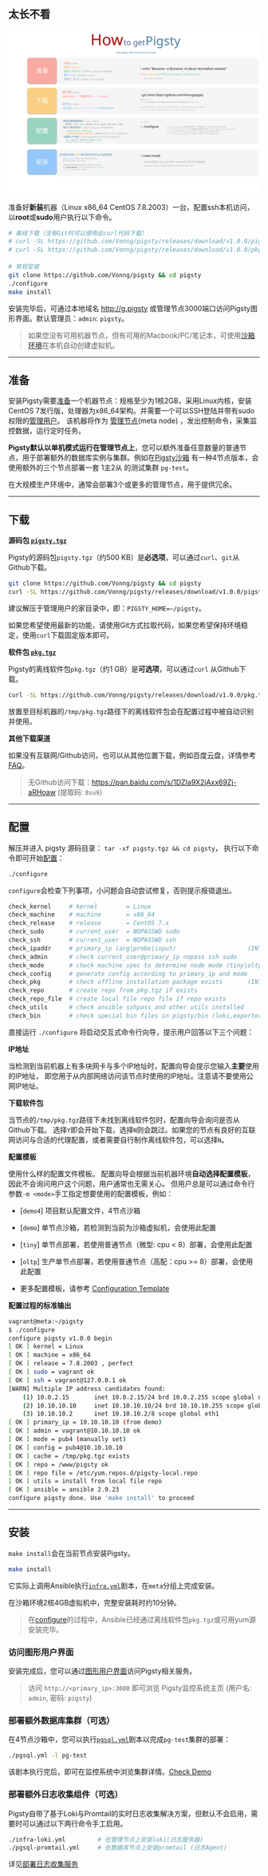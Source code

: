 
## 太长不看

![](../_media/how-zh.svg)

准备好**新装**机器（Linux x86_64 CentOS 7.8.2003）一台，配置ssh本机访问，以**root**或**sudo**用户执行以下命令。

```bash
# 离线下载（没有Git时可以使用此curl代码下载）
# curl -SL https://github.com/Vonng/pigsty/releases/download/v1.0.0/pigsty.tgz -o ~/pigsty.tgz  
# curl -SL https://github.com/Vonng/pigsty/releases/download/v1.0.0/pkg.tgz    -o /tmp/pkg.tgz

# 常规安装
git clone https://github.com/Vonng/pigsty && cd pigsty
./configure
make install
```

安装完毕后，可通过本地域名 http://g.pigsty 或管理节点3000端口访问Pigsty图形界面。默认管理员：`admin`: `pigsty`。


> 如果您没有可用机器节点，但有可用的Macbook/PC/笔记本，可使用[沙箱环境](s-sandbox.md)在本机自动创建虚拟机。


----------------


## 准备

安装Pigsty需要[准备](t-prepare.md)一个机器节点：规格至少为1核2GB，采用Linux内核，安装CentOS 7发行版，处理器为x86_64架构。并需要一个可以SSH登陆并带有sudo权限的[管理用户](t-prepare.md#管理用户置备)。
该机器将作为 [管理节点](c-arch.md#管理节点)(meta node) ，发出控制命令，采集监控数据，运行定时任务。

**Pigsty默认以单机模式运行在管理节点上**，您可以额外准备任意数量的普通节点，用于部署额外的数据库实例与集群。例如在[Pigsty沙箱](s-sandbox.md) 有一种4节点版本，会使用额外的三个节点部署一套 1主2从 的测试集群 `pg-test`。

在大规模生产环境中，通常会部署3个或更多的管理节点，用于提供冗余。

----------------

## 下载

**源码包 [`pigsty.tgz`](t-prepare.md#pigsty源代码)**

Pigsty的源码包`pigsty.tgz`（约500 KB）是**必选项**，可以通过`curl`、`git`从Github下载。

```bash
git clone https://github.com/Vonng/pigsty && cd pigsty
curl -SL https://github.com/Vonng/pigsty/releases/download/v1.0.0/pigsty.tgz -o ~/pigsty.tgz
```

建议解压于管理用户的家目录中，即：`PIGSTY_HOME=~/pigsty`。

如果您希望使用最新的功能，请使用Git方式拉取代码，如果您希望保持环境稳定，使用`curl`下载固定版本即可。


**软件包 [`pkg.tgz`](t-prepare.md#pigsty离线软件包)**

Pigsty的离线软件包`pkg.tgz`（约1 GB）是**可选项**，可以通过`curl` 从Github下载。

```bash
curl -SL https://github.com/Vonng/pigsty/releases/download/v1.0.0/pkg.tgz    -o /tmp/pkg.tgz
```

放置至目标机器的`/tmp/pkg.tgz`路径下的离线软件包会在配置过程中被自动识别并使用。


**其他下载渠道**

如果没有互联网/Github访问，也可以从其他位置下载，例如百度云盘，详情参考[FAQ](s-faq.md)。

> 无Github访问下载：https://pan.baidu.com/s/1DZIa9X2jAxx69Zj-aRHoaw (提取码: `8su9`）

----------------

## 配置

解压并进入 pigsty 源码目录： `tar -xf pigsty.tgz && cd pigsty`，
执行以下命令即可开始[配置](v-config.md)：

```bash
./configure
```

`configure`会检查下列事项，小问题会自动尝试修复，否则提示报错退出。

```bash
check_kernel     # kernel        = Linux
check_machine    # machine       = x86_64
check_release    # release       = CentOS 7.x
check_sudo       # current_user  = NOPASSWD sudo
check_ssh        # current_user  = NOPASSWD ssh
check_ipaddr     # primary_ip (arg|probe|input)                    (INTERACTIVE: ask for ip)
check_admin      # check current_user@primary_ip nopass ssh sudo
check_mode       # check machine spec to determine node mode (tiny|oltp|olap|crit)
check_config     # generate config according to primary_ip and mode
check_pkg        # check offline installation package exists       (INTERACTIVE: ask for download)
check_repo       # create repo from pkg.tgz if exists
check_repo_file  # create local file repo file if repo exists
check_utils      # check ansible sshpass and other utils installed
check_bin        # check special bin files in pigsty/bin (loki,exporter) (require utils installed)
```

直接运行 `./configure` 将启动交互式命令行向导，提示用户回答以下三个问题：


**IP地址**

当检测到当前机器上有多块网卡与多个IP地址时，配置向导会提示您输入**主要**使用的IP地址，
即您用于从内部网络访问该节点时使用的IP地址。注意请不要使用公网IP地址。

**下载软件包**

当节点的`/tmp/pkg.tgz`路径下未找到离线软件包时，配置向导会询问是否从Github下载。 
选择`Y`即会开始下载，选择`N`则会跳过。如果您的节点有良好的互联网访问与合适的代理配置，或者需要自行制作离线软件包，可以选择`N`。

**配置模板**

使用什么样的配置文件模板。
配置向导会根据当前机器环境**自动选择配置模板**，因此不会询问用户这个问题，用户通常也无需关心。
但用户总是可以通过命令行参数`-m <mode>`手工指定想要使用的配置模板，例如：

* [`demo4`]  项目默认配置文件，4节点沙箱
* [`demo`]   单节点沙箱，若检测到当前为沙箱虚拟机，会使用此配置
* [`tiny`]   单节点部署，若使用普通节点（微型: cpu < 8）部署，会使用此配置
* [`oltp`]   生产单节点部署，若使用普通节点（高配：cpu >= 8）部署，会使用此配置

* 更多配置模板，请参考 [Configuration Template](https://github.com/Vonng/pigsty/tree/master/files/conf)





**配置过程的标准输出**

```bash
vagrant@meta:~/pigsty 
$ ./configure
configure pigsty v1.0.0 begin
[ OK ] kernel = Linux
[ OK ] machine = x86_64
[ OK ] release = 7.8.2003 , perfect
[ OK ] sudo = vagrant ok
[ OK ] ssh = vagrant@127.0.0.1 ok
[WARN] Multiple IP address candidates found:
    (1) 10.0.2.15	    inet 10.0.2.15/24 brd 10.0.2.255 scope global noprefixroute dynamic eth0
    (2) 10.10.10.10	    inet 10.10.10.10/24 brd 10.10.10.255 scope global noprefixroute eth1
    (3) 10.10.10.2	    inet 10.10.10.2/8 scope global eth1
[ OK ] primary_ip = 10.10.10.10 (from demo)
[ OK ] admin = vagrant@10.10.10.10 ok
[ OK ] mode = pub4 (manually set)
[ OK ] config = pub4@10.10.10.10
[ OK ] cache = /tmp/pkg.tgz exists
[ OK ] repo = /www/pigsty ok
[ OK ] repo file = /etc/yum.repos.d/pigsty-local.repo
[ OK ] utils = install from local file repo
[ OK ] ansible = ansible 2.9.23
configure pigsty done. Use 'make install' to proceed
```



----------------

## 安装

`make install`会在当前节点安装Pigsty。

```bash
make install
```

它实际上调用Ansible执行[`infra.yml`](p-infra.md)剧本，在`meta`分组上完成安装。

在沙箱环境2核4GB虚拟机中，完整安装耗时约10分钟。

> 在[configure](#配置)的过程中，Ansible已经通过离线软件包`pkg.tgz`或可用yum源安装完毕。


### 访问图形用户界面

安装完成后，您可以通过[图形用户界面](s-interface.md)访问Pigsty相关服务。

> 访问 `http://<primary_ip>:3000` 即可浏览 Pigsty监控系统主页 (用户名: `admin`, 密码: `pigsty`)


### 部署额外数据库集群（可选）

在4节点沙箱中，您可以执行[`pgsql.yml`](p-pgsql)剧本以完成`pg-test`集群的部署：

```bash
./pgsql.yml -l pg-test
```

该剧本执行完后，即可在监控系统中浏览集群详情。[Check Demo](http://demo.pigsty.cc/d/pgsql-cluster/pgsql-cluster?var-cls=pg-test)


### 部署额外日志收集组件（可选）

Pigsty自带了基于Loki与Promtail的实时日志收集解决方案，但默认不会启用，需要时可以通过以下两行命令手工启用。

```bash
./infra-loki.yml         # 在管理节点上安装loki(日志服务器)
./pgsql-promtail.yml     # 在数据库节点上安装promtail (日志Agent)
```

详见[部署日志收集服务](t-logging.md)

